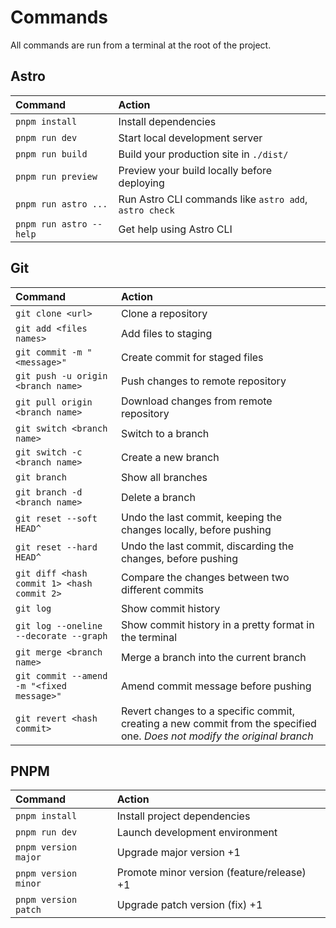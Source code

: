 # Commands

All commands are run from a terminal at the root of the project.

## Astro

| Command                   | Action                                           |
| :------------------------ | :----------------------------------------------- |
| `pnpm install`             | Install dependencies                            |
| `pnpm run dev`             | Start local development server      |
| `pnpm run build`           | Build your production site in `./dist/`          |
| `pnpm run preview`         | Preview your build locally before deploying     |
| `pnpm run astro ...`       | Run Astro CLI commands like `astro add`, `astro check` |
| `pnpm run astro --help` | Get help using Astro CLI                     |

## Git

| Command                   | Action                                           |
| :------------------------ | :----------------------------------------------- |
| `git clone <url>`  | Clone a repository |
| `git add <files names>`  | Add files to staging |
| `git commit -m "<message>"` | Create commit for staged files  |
| `git push -u origin <branch name>` | Push changes to remote repository |
| `git pull origin <branch name>` | Download changes from remote repository |
| `git switch <branch name>` | Switch to a branch |
| `git switch -c <branch name>` | Create a new branch |
| `git branch`  | Show all branches |
| `git branch -d <branch name>`  | Delete a branch |
| `git reset --soft HEAD^` | Undo the last commit, keeping the changes locally, before pushing |
| `git reset --hard HEAD^`  | Undo the last commit, discarding the changes, before pushing |
| `git diff <hash commit 1> <hash commit 2>` | Compare the changes between two different commits |
| `git log`  | Show commit history |
| `git log --oneline --decorate --graph`  | Show commit history in a pretty format in the terminal |
| `git merge <branch name>`  | Merge a branch into the current branch |
| `git commit --amend -m "<fixed message>"` | Amend commit message before pushing |
| `git revert <hash commit>` | Revert changes to a specific commit, creating a new commit from the specified one. *Does not modify the original branch* |

## PNPM

| Command                   | Action                                           |
| :------------------------ | :----------------------------------------------- |
| `pnpm install`  | Install project dependencies |
| `pnpm run dev` | Launch development environment |
| `pnpm version major` | Upgrade major version +1 |
| `pnpm version minor` | Promote minor version (feature/release) +1 |
| `pnpm version patch` | Upgrade patch version (fix) +1 |
